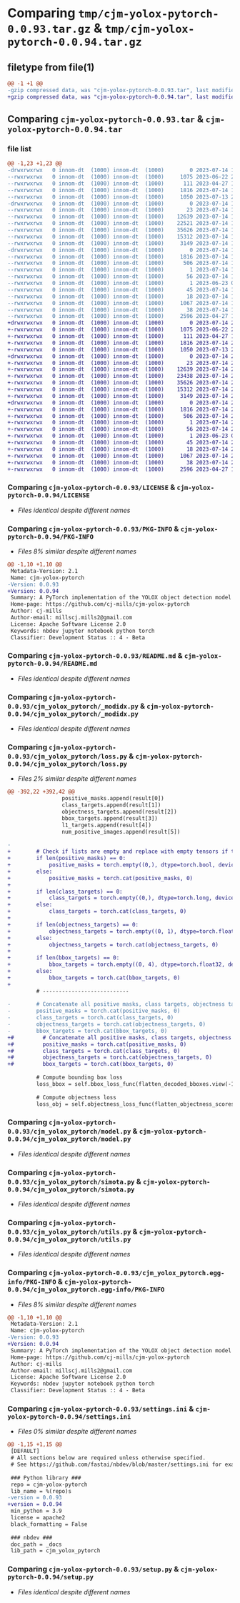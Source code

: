 # Comparing `tmp/cjm-yolox-pytorch-0.0.93.tar.gz` & `tmp/cjm-yolox-pytorch-0.0.94.tar.gz`

## filetype from file(1)

```diff
@@ -1 +1 @@
-gzip compressed data, was "cjm-yolox-pytorch-0.0.93.tar", last modified: Fri Jul 14 18:29:30 2023, max compression
+gzip compressed data, was "cjm-yolox-pytorch-0.0.94.tar", last modified: Fri Jul 14 20:44:47 2023, max compression
```

## Comparing `cjm-yolox-pytorch-0.0.93.tar` & `cjm-yolox-pytorch-0.0.94.tar`

### file list

```diff
@@ -1,23 +1,23 @@
-drwxrwxrwx   0 innom-dt  (1000) innom-dt  (1000)        0 2023-07-14 18:29:30.819090 cjm-yolox-pytorch-0.0.93/
--rwxrwxrwx   0 innom-dt  (1000) innom-dt  (1000)     1075 2023-06-22 23:01:16.000000 cjm-yolox-pytorch-0.0.93/LICENSE
--rwxrwxrwx   0 innom-dt  (1000) innom-dt  (1000)      111 2023-04-27 10:12:58.000000 cjm-yolox-pytorch-0.0.93/MANIFEST.in
--rwxrwxrwx   0 innom-dt  (1000) innom-dt  (1000)     1816 2023-07-14 18:29:30.818762 cjm-yolox-pytorch-0.0.93/PKG-INFO
--rwxrwxrwx   0 innom-dt  (1000) innom-dt  (1000)     1050 2023-07-13 20:16:56.000000 cjm-yolox-pytorch-0.0.93/README.md
-drwxrwxrwx   0 innom-dt  (1000) innom-dt  (1000)        0 2023-07-14 18:29:30.814763 cjm-yolox-pytorch-0.0.93/cjm_yolox_pytorch/
--rwxrwxrwx   0 innom-dt  (1000) innom-dt  (1000)       23 2023-07-14 18:25:27.000000 cjm-yolox-pytorch-0.0.93/cjm_yolox_pytorch/__init__.py
--rwxrwxrwx   0 innom-dt  (1000) innom-dt  (1000)    12639 2023-07-14 18:25:27.000000 cjm-yolox-pytorch-0.0.93/cjm_yolox_pytorch/_modidx.py
--rwxrwxrwx   0 innom-dt  (1000) innom-dt  (1000)    22521 2023-07-14 18:25:27.000000 cjm-yolox-pytorch-0.0.93/cjm_yolox_pytorch/loss.py
--rwxrwxrwx   0 innom-dt  (1000) innom-dt  (1000)    35626 2023-07-14 18:25:27.000000 cjm-yolox-pytorch-0.0.93/cjm_yolox_pytorch/model.py
--rwxrwxrwx   0 innom-dt  (1000) innom-dt  (1000)    15312 2023-07-14 18:25:27.000000 cjm-yolox-pytorch-0.0.93/cjm_yolox_pytorch/simota.py
--rwxrwxrwx   0 innom-dt  (1000) innom-dt  (1000)     3149 2023-07-14 18:25:27.000000 cjm-yolox-pytorch-0.0.93/cjm_yolox_pytorch/utils.py
-drwxrwxrwx   0 innom-dt  (1000) innom-dt  (1000)        0 2023-07-14 18:29:30.818233 cjm-yolox-pytorch-0.0.93/cjm_yolox_pytorch.egg-info/
--rwxrwxrwx   0 innom-dt  (1000) innom-dt  (1000)     1816 2023-07-14 18:29:30.000000 cjm-yolox-pytorch-0.0.93/cjm_yolox_pytorch.egg-info/PKG-INFO
--rwxrwxrwx   0 innom-dt  (1000) innom-dt  (1000)      506 2023-07-14 18:29:30.000000 cjm-yolox-pytorch-0.0.93/cjm_yolox_pytorch.egg-info/SOURCES.txt
--rwxrwxrwx   0 innom-dt  (1000) innom-dt  (1000)        1 2023-07-14 18:29:30.000000 cjm-yolox-pytorch-0.0.93/cjm_yolox_pytorch.egg-info/dependency_links.txt
--rwxrwxrwx   0 innom-dt  (1000) innom-dt  (1000)       56 2023-07-14 18:29:30.000000 cjm-yolox-pytorch-0.0.93/cjm_yolox_pytorch.egg-info/entry_points.txt
--rwxrwxrwx   0 innom-dt  (1000) innom-dt  (1000)        1 2023-06-23 01:14:13.000000 cjm-yolox-pytorch-0.0.93/cjm_yolox_pytorch.egg-info/not-zip-safe
--rwxrwxrwx   0 innom-dt  (1000) innom-dt  (1000)       45 2023-07-14 18:29:30.000000 cjm-yolox-pytorch-0.0.93/cjm_yolox_pytorch.egg-info/requires.txt
--rwxrwxrwx   0 innom-dt  (1000) innom-dt  (1000)       18 2023-07-14 18:29:30.000000 cjm-yolox-pytorch-0.0.93/cjm_yolox_pytorch.egg-info/top_level.txt
--rwxrwxrwx   0 innom-dt  (1000) innom-dt  (1000)     1067 2023-07-14 18:24:43.000000 cjm-yolox-pytorch-0.0.93/settings.ini
--rwxrwxrwx   0 innom-dt  (1000) innom-dt  (1000)       38 2023-07-14 18:29:30.819169 cjm-yolox-pytorch-0.0.93/setup.cfg
--rwxrwxrwx   0 innom-dt  (1000) innom-dt  (1000)     2596 2023-04-27 10:12:58.000000 cjm-yolox-pytorch-0.0.93/setup.py
+drwxrwxrwx   0 innom-dt  (1000) innom-dt  (1000)        0 2023-07-14 20:44:47.878891 cjm-yolox-pytorch-0.0.94/
+-rwxrwxrwx   0 innom-dt  (1000) innom-dt  (1000)     1075 2023-06-22 23:01:16.000000 cjm-yolox-pytorch-0.0.94/LICENSE
+-rwxrwxrwx   0 innom-dt  (1000) innom-dt  (1000)      111 2023-04-27 10:12:58.000000 cjm-yolox-pytorch-0.0.94/MANIFEST.in
+-rwxrwxrwx   0 innom-dt  (1000) innom-dt  (1000)     1816 2023-07-14 20:44:47.878717 cjm-yolox-pytorch-0.0.94/PKG-INFO
+-rwxrwxrwx   0 innom-dt  (1000) innom-dt  (1000)     1050 2023-07-13 20:16:56.000000 cjm-yolox-pytorch-0.0.94/README.md
+drwxrwxrwx   0 innom-dt  (1000) innom-dt  (1000)        0 2023-07-14 20:44:47.876296 cjm-yolox-pytorch-0.0.94/cjm_yolox_pytorch/
+-rwxrwxrwx   0 innom-dt  (1000) innom-dt  (1000)       23 2023-07-14 20:44:11.000000 cjm-yolox-pytorch-0.0.94/cjm_yolox_pytorch/__init__.py
+-rwxrwxrwx   0 innom-dt  (1000) innom-dt  (1000)    12639 2023-07-14 20:44:11.000000 cjm-yolox-pytorch-0.0.94/cjm_yolox_pytorch/_modidx.py
+-rwxrwxrwx   0 innom-dt  (1000) innom-dt  (1000)    23438 2023-07-14 20:44:11.000000 cjm-yolox-pytorch-0.0.94/cjm_yolox_pytorch/loss.py
+-rwxrwxrwx   0 innom-dt  (1000) innom-dt  (1000)    35626 2023-07-14 20:44:11.000000 cjm-yolox-pytorch-0.0.94/cjm_yolox_pytorch/model.py
+-rwxrwxrwx   0 innom-dt  (1000) innom-dt  (1000)    15312 2023-07-14 20:44:11.000000 cjm-yolox-pytorch-0.0.94/cjm_yolox_pytorch/simota.py
+-rwxrwxrwx   0 innom-dt  (1000) innom-dt  (1000)     3149 2023-07-14 20:44:11.000000 cjm-yolox-pytorch-0.0.94/cjm_yolox_pytorch/utils.py
+drwxrwxrwx   0 innom-dt  (1000) innom-dt  (1000)        0 2023-07-14 20:44:47.878382 cjm-yolox-pytorch-0.0.94/cjm_yolox_pytorch.egg-info/
+-rwxrwxrwx   0 innom-dt  (1000) innom-dt  (1000)     1816 2023-07-14 20:44:47.000000 cjm-yolox-pytorch-0.0.94/cjm_yolox_pytorch.egg-info/PKG-INFO
+-rwxrwxrwx   0 innom-dt  (1000) innom-dt  (1000)      506 2023-07-14 20:44:47.000000 cjm-yolox-pytorch-0.0.94/cjm_yolox_pytorch.egg-info/SOURCES.txt
+-rwxrwxrwx   0 innom-dt  (1000) innom-dt  (1000)        1 2023-07-14 20:44:47.000000 cjm-yolox-pytorch-0.0.94/cjm_yolox_pytorch.egg-info/dependency_links.txt
+-rwxrwxrwx   0 innom-dt  (1000) innom-dt  (1000)       56 2023-07-14 20:44:47.000000 cjm-yolox-pytorch-0.0.94/cjm_yolox_pytorch.egg-info/entry_points.txt
+-rwxrwxrwx   0 innom-dt  (1000) innom-dt  (1000)        1 2023-06-23 01:14:13.000000 cjm-yolox-pytorch-0.0.94/cjm_yolox_pytorch.egg-info/not-zip-safe
+-rwxrwxrwx   0 innom-dt  (1000) innom-dt  (1000)       45 2023-07-14 20:44:47.000000 cjm-yolox-pytorch-0.0.94/cjm_yolox_pytorch.egg-info/requires.txt
+-rwxrwxrwx   0 innom-dt  (1000) innom-dt  (1000)       18 2023-07-14 20:44:47.000000 cjm-yolox-pytorch-0.0.94/cjm_yolox_pytorch.egg-info/top_level.txt
+-rwxrwxrwx   0 innom-dt  (1000) innom-dt  (1000)     1067 2023-07-14 20:43:45.000000 cjm-yolox-pytorch-0.0.94/settings.ini
+-rwxrwxrwx   0 innom-dt  (1000) innom-dt  (1000)       38 2023-07-14 20:44:47.878943 cjm-yolox-pytorch-0.0.94/setup.cfg
+-rwxrwxrwx   0 innom-dt  (1000) innom-dt  (1000)     2596 2023-04-27 10:12:58.000000 cjm-yolox-pytorch-0.0.94/setup.py
```

### Comparing `cjm-yolox-pytorch-0.0.93/LICENSE` & `cjm-yolox-pytorch-0.0.94/LICENSE`

 * *Files identical despite different names*

### Comparing `cjm-yolox-pytorch-0.0.93/PKG-INFO` & `cjm-yolox-pytorch-0.0.94/PKG-INFO`

 * *Files 8% similar despite different names*

```diff
@@ -1,10 +1,10 @@
 Metadata-Version: 2.1
 Name: cjm-yolox-pytorch
-Version: 0.0.93
+Version: 0.0.94
 Summary: A PyTorch implementation of the YOLOX object detection model based on the mmdetection implementation.
 Home-page: https://github.com/cj-mills/cjm-yolox-pytorch
 Author: cj-mills
 Author-email: millscj.mills2@gmail.com
 License: Apache Software License 2.0
 Keywords: nbdev jupyter notebook python torch
 Classifier: Development Status :: 4 - Beta
```

### Comparing `cjm-yolox-pytorch-0.0.93/README.md` & `cjm-yolox-pytorch-0.0.94/README.md`

 * *Files identical despite different names*

### Comparing `cjm-yolox-pytorch-0.0.93/cjm_yolox_pytorch/_modidx.py` & `cjm-yolox-pytorch-0.0.94/cjm_yolox_pytorch/_modidx.py`

 * *Files identical despite different names*

### Comparing `cjm-yolox-pytorch-0.0.93/cjm_yolox_pytorch/loss.py` & `cjm-yolox-pytorch-0.0.94/cjm_yolox_pytorch/loss.py`

 * *Files 2% similar despite different names*

```diff
@@ -392,22 +392,42 @@
                 positive_masks.append(result[0])
                 class_targets.append(result[1])
                 objectness_targets.append(result[2])
                 bbox_targets.append(result[3])
                 l1_targets.append(result[4])
                 num_positive_images.append(result[5])
         
-        
+        # Check if lists are empty and replace with empty tensors if they are
+        if len(positive_masks) == 0:
+            positive_masks = torch.empty((0,), dtype=torch.bool, device=class_scores[0].device)
+        else:
+            positive_masks = torch.cat(positive_masks, 0)
+
+        if len(class_targets) == 0:
+            class_targets = torch.empty((0,), dtype=torch.long, device=class_scores[0].device)
+        else:
+            class_targets = torch.cat(class_targets, 0)
+
+        if len(objectness_targets) == 0:
+            objectness_targets = torch.empty((0, 1), dtype=torch.float32, device=class_scores[0].device)
+        else:
+            objectness_targets = torch.cat(objectness_targets, 0)
+
+        if len(bbox_targets) == 0:
+            bbox_targets = torch.empty((0, 4), dtype=torch.float32, device=class_scores[0].device)
+        else:
+            bbox_targets = torch.cat(bbox_targets, 0)
+
         # ---------------------------
 
-        # Concatenate all positive masks, class targets, objectness targets, and bounding box targets
-        positive_masks = torch.cat(positive_masks, 0)
-        class_targets = torch.cat(class_targets, 0)
-        objectness_targets = torch.cat(objectness_targets, 0)
-        bbox_targets = torch.cat(bbox_targets, 0)
+#         # Concatenate all positive masks, class targets, objectness targets, and bounding box targets
+#         positive_masks = torch.cat(positive_masks, 0)
+#         class_targets = torch.cat(class_targets, 0)
+#         objectness_targets = torch.cat(objectness_targets, 0)
+#         bbox_targets = torch.cat(bbox_targets, 0)
 
         # Compute bounding box loss
         loss_bbox = self.bbox_loss_func(flatten_decoded_bboxes.view(-1, 4)[positive_masks], bbox_targets)
 
         # Compute objectness loss
         loss_obj = self.objectness_loss_func(flatten_objectness_scores.view(-1, 1), objectness_targets)
```

### Comparing `cjm-yolox-pytorch-0.0.93/cjm_yolox_pytorch/model.py` & `cjm-yolox-pytorch-0.0.94/cjm_yolox_pytorch/model.py`

 * *Files identical despite different names*

### Comparing `cjm-yolox-pytorch-0.0.93/cjm_yolox_pytorch/simota.py` & `cjm-yolox-pytorch-0.0.94/cjm_yolox_pytorch/simota.py`

 * *Files identical despite different names*

### Comparing `cjm-yolox-pytorch-0.0.93/cjm_yolox_pytorch/utils.py` & `cjm-yolox-pytorch-0.0.94/cjm_yolox_pytorch/utils.py`

 * *Files identical despite different names*

### Comparing `cjm-yolox-pytorch-0.0.93/cjm_yolox_pytorch.egg-info/PKG-INFO` & `cjm-yolox-pytorch-0.0.94/cjm_yolox_pytorch.egg-info/PKG-INFO`

 * *Files 8% similar despite different names*

```diff
@@ -1,10 +1,10 @@
 Metadata-Version: 2.1
 Name: cjm-yolox-pytorch
-Version: 0.0.93
+Version: 0.0.94
 Summary: A PyTorch implementation of the YOLOX object detection model based on the mmdetection implementation.
 Home-page: https://github.com/cj-mills/cjm-yolox-pytorch
 Author: cj-mills
 Author-email: millscj.mills2@gmail.com
 License: Apache Software License 2.0
 Keywords: nbdev jupyter notebook python torch
 Classifier: Development Status :: 4 - Beta
```

### Comparing `cjm-yolox-pytorch-0.0.93/settings.ini` & `cjm-yolox-pytorch-0.0.94/settings.ini`

 * *Files 0% similar despite different names*

```diff
@@ -1,15 +1,15 @@
 [DEFAULT]
 # All sections below are required unless otherwise specified.
 # See https://github.com/fastai/nbdev/blob/master/settings.ini for examples.
 
 ### Python library ###
 repo = cjm-yolox-pytorch
 lib_name = %(repo)s
-version = 0.0.93
+version = 0.0.94
 min_python = 3.9
 license = apache2
 black_formatting = False
 
 ### nbdev ###
 doc_path = _docs
 lib_path = cjm_yolox_pytorch
```

### Comparing `cjm-yolox-pytorch-0.0.93/setup.py` & `cjm-yolox-pytorch-0.0.94/setup.py`

 * *Files identical despite different names*


